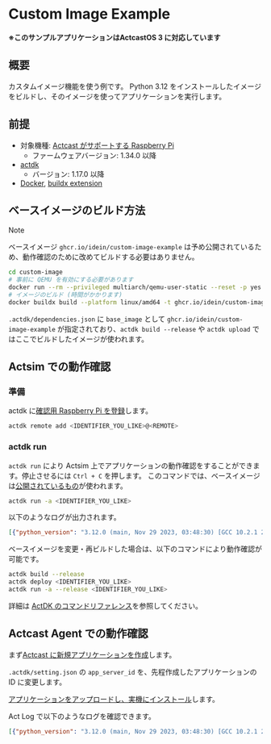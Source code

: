 # Custom Image Example

**※このサンプルアプリケーションはActcastOS 3 に対応しています**

## 概要

カスタムイメージ機能を使う例です。
Python 3.12 をインストールしたイメージをビルドし、そのイメージを使ってアプリケーションを実行します。

## 前提

- 対象機種: [Actcast がサポートする Raspberry Pi](https://actcast.io/docs/ja/SupportedDevices/RaspberryPi/)
  - ファームウェアバージョン: 1.34.0 以降
- [actdk](https://actcast.io/docs/ja/ForVendor/ApplicationDevelopment/GettingStarted/ActDK/)
  - バージョン: 1.17.0 以降
- [Docker](https://www.docker.com/), [buildx extension](https://github.com/docker/buildx)

## ベースイメージのビルド方法

> [!NOTE]
> ベースイメージ `ghcr.io/idein/custom-image-example` は予め公開されているため、動作確認のために改めてビルドする必要はありません。

```bash
cd custom-image
# 事前に QEMU を有効にする必要があります
docker run --rm --privileged multiarch/qemu-user-static --reset -p yes
# イメージのビルド (時間がかかります)
docker buildx build --platform linux/amd64 -t ghcr.io/idein/custom-image-example --load .
```

`.actdk/dependencies.json` に `base_image` として `ghcr.io/idein/custom-image-example` が指定されており、`actdk build --release` や `actdk upload` ではここでビルドしたイメージが使われます。


## Actsim での動作確認

### 準備

actdk に[確認用 Raspberry Pi を登録](https://actcast.io/docs/ja/ForVendor/ApplicationDevelopment/GettingStarted/TestInLocalDevice/#%e7%a2%ba%e8%aa%8d%e7%94%a8-raspberry-pi-%e3%81%ae%e7%99%bb%e9%8c%b2)します。

```bash
actdk remote add <IDENTIFIER_YOU_LIKE>@<REMOTE>
```

### actdk run

`actdk run` により Actsim 上でアプリケーションの動作確認をすることができます。停止させるには `Ctrl + C` を押します。
このコマンドでは、ベースイメージは[公開されているもの](https://github.com/Idein/actcast-app-examples/pkgs/container/custom-image-example)が使われます。

```bash
actdk run -a <IDENTIFIER_YOU_LIKE>
```

以下のようなログが出力されます。

```json
[{"python_version": "3.12.0 (main, Nov 29 2023, 03:48:30) [GCC 10.2.1 20210110]"}]
```

ベースイメージを変更・再ビルドした場合は、以下のコマンドにより動作確認が可能です。

```bash
actdk build --release
actdk deploy <IDENTIFIER_YOU_LIKE>
actdk run -a --release <IDENTIFIER_YOU_LIKE>
```

詳細は [ActDK のコマンドリファレンス](https://actcast.io/docs/ja/ForVendor/ApplicationDevelopment/Reference/Actdk/)を参照してください。

## Actcast Agent での動作確認

まず[Actcast に新規アプリケーションを作成](https://actcast.io/docs/ja/ForVendor/ApplicationDevelopment/GettingStarted/CreateProject/)します。

`.actdk/setting.json` の `app_server_id` を、先程作成したアプリケーションの ID に変更します。

[アプリケーションをアップロードし、実機にインストール](https://actcast.io/docs/ja/ForVendor/ApplicationDevelopment/GettingStarted/TestViaActcast/)します。

Act Log で以下のようなログを確認できます。

```json
[{"python_version": "3.12.0 (main, Nov 29 2023, 03:48:30) [GCC 10.2.1 20210110]"}]
```

